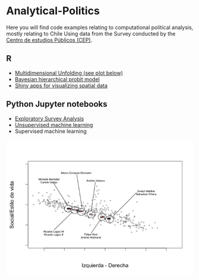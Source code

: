 # Analytical-Politics

Here you will find code examples relating to computational political analysis, mostly relating to Chile Using data from the Survey conducted by the [Centro de estudios Públicos (CEP)](https://www.cepchile.cl).

## R
* [Multidimensional Unfolding (see plot below)](https://github.com/rarmijok/Analytical-Politics/tree/master/R/Unfolding)
* [Bayesian hierarchical probit model](https://github.com/rarmijok/Analytical-Politics/tree/master/R/Bayesian%20hierarchical%20probit%20model)
* [Shiny apps for visualizing spatial data](https://github.com/rarmijok/Analytical-Politics/tree/master/R/Shiny%20Apps)


## Python Jupyter notebooks
* [Exploratory Survey Analysis](https://github.com/rarmijok/Analytical-Politics/blob/master/Exploratory.ipynb)
* [Unsupervised machine learning](https://github.com/rarmijok/Analytical-Politics/blob/master/Unsupervised.ipynb)
* Supervised machine learning



<img src="https://raw.githubusercontent.com/rarmijok/Analytical-Politics/master/DATA/Rplot.png">
